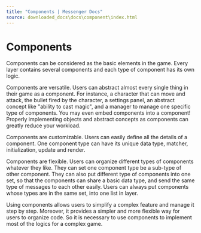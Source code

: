 ```yaml
---
title: "Components | Messenger Docs"
source: downloaded_docs\docs\component\index.html
---
```


# Components

Components can be considered as the basic elements in the game. Every layer contains several components and each type of component has its own logic.

Components are versatile. Users can abstract almost every single thing in their game as a component. For instance, a character that can move and attack, the bullet fired by the character, a settings panel, an abstract concept like "ability to cast magic", and a manager to manage one specific type of components. You may even embed components into a component! Properly implementing objects and abstract concepts as components can greatly reduce your workload.

Components are customizable. Users can easily define all the details of a component. One component type can have its unique data type, matcher, initialization, update and render.

Components are flexible. Users can organize different types of components whatever they like. They can set one component type be a sub-type of other component. They can also put different type of components into one set, so that the components can share a basic data type, and send the same type of messages to each other easily. Users can always put components whose types are in the same set, into one list in layer.

Using components allows users to simplify a complex feature and manage it step by step. Moreover, it provides a simpler and more flexible way for users to organize code. So it is necessary to use components to implement most of the logics for a complex game.